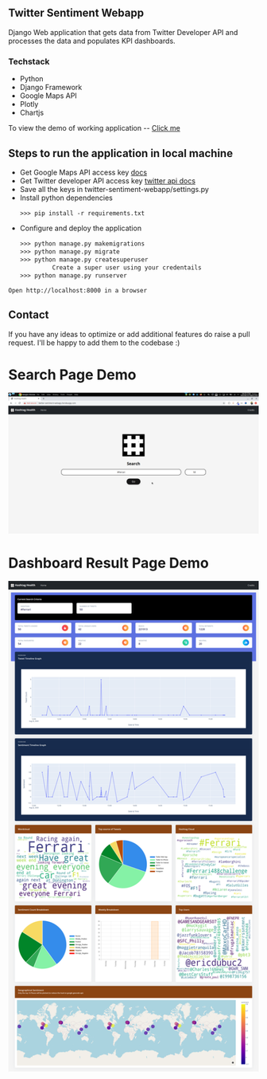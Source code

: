## Twitter Sentiment Webapp

Django Web application that gets data from Twitter Developer API and processes the data and populates KPI dashboards.

### Techstack
- Python
- Django Framework
- Google Maps API
- Plotly
- Chartjs

To view the demo of working application -- [Click me](https://twitter-sentiment-webapp.herokuapp.com)


## Steps to run the application in local machine

- Get Google Maps API access key [docs](https://developers.google.com/maps/documentation/javascript/get-api-key)
- Get Twitter developer API access key [twitter api docs](https://developer.twitter.com/en/docs/twitter-api/getting-started/guide)
- Save all the keys in twitter-sentiment-webapp/settings.py
- Install python dependencies
  ```
  >>> pip install -r requirements.txt
  ```
- Configure and deploy the application
  ```
  >>> python manage.py makemigrations
  >>> python manage.py migrate
  >>> python manage.py createsuperuser
           Create a super user using your credentails
  >>> python manage.py runserver
  ```
```
Open http://localhost:8000 in a browser
```
  
## Contact 
If you have any ideas to optimize or add additional features do raise a pull request. I'll be happy to add them to the codebase :)

# Search Page Demo
![Image](https://raw.githubusercontent.com/cksidharthan/twitter-sentiment-webapp/gh-pages/home_page.png)


# Dashboard Result Page Demo
![Image](https://raw.githubusercontent.com/cksidharthan/twitter-sentiment-webapp/gh-pages/dashboard-page.png)

